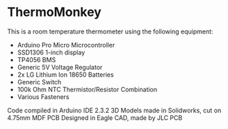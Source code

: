 # ThermoMonkey
This is a room temperature thermometer using the following equipment:
* Arduino Pro Micro Microcontroller
* SSD1306 1-inch display
* TP4056 BMS
* Generic 5V Voltage Regulator
* 2x LG Lithium Ion 18650 Batteries
* Generic Switch
* 100k Ohm NTC Thermistor/Resistor Combination
* Various Fasteners


Code compiled in Arduino IDE 2.3.2
3D Models made in Solidworks, cut on 4.75mm MDF
PCB Designed in Eagle CAD, made by JLC PCB
